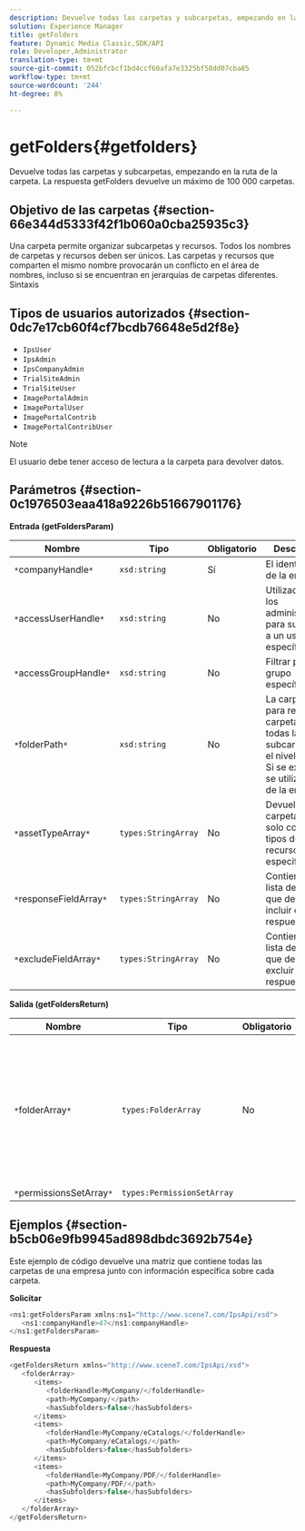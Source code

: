 ```yaml
---
description: Devuelve todas las carpetas y subcarpetas, empezando en la ruta de la carpeta. La respuesta getFolders devuelve un máximo de 100 000 carpetas.
solution: Experience Manager
title: getFolders
feature: Dynamic Media Classic,SDK/API
role: Developer,Administrator
translation-type: tm+mt
source-git-commit: 052bfcbcf1bd4ccf60afa7e3325bf58dd07cba85
workflow-type: tm+mt
source-wordcount: '244'
ht-degree: 8%

---
```



# getFolders{#getfolders}

Devuelve todas las carpetas y subcarpetas, empezando en la ruta de la carpeta. La respuesta getFolders devuelve un máximo de 100 000 carpetas.

## Objetivo de las carpetas {#section-66e344d5333f42f1b060a0cba25935c3}

Una carpeta permite organizar subcarpetas y recursos. Todos los nombres de carpetas y recursos deben ser únicos. Las carpetas y recursos que comparten el mismo nombre provocarán un conflicto en el área de nombres, incluso si se encuentran en jerarquías de carpetas diferentes.
Sintaxis

## Tipos de usuarios autorizados {#section-0dc7e17cb60f4cf7bcdb76648e5d2f8e}

* `IpsUser`
* `IpsAdmin`
* `IpsCompanyAdmin`
* `TrialSiteAdmin`
* `TrialSiteUser`
* `ImagePortalAdmin`
* `ImagePortalUser`
* `ImagePortalContrib`
* `ImagePortalContribUser`

>[!NOTE]
>
>El usuario debe tener acceso de lectura a la carpeta para devolver datos.

## Parámetros {#section-0c1976503eaa418a9226b51667901176}

**Entrada (getFoldersParam)**

| Nombre | Tipo | Obligatorio | Descripción |
|---|---|---|---|
| `*`companyHandle`*` | `xsd:string` | Sí | El identificador de la empresa. |
| `*`accessUserHandle`*` | `xsd:string` | No | Utilizado por los administradores para suplantar a un usuario específico. |
| `*`accessGroupHandle`*` | `xsd:string` | No | Filtrar por un grupo específico. |
| `*`folderPath`*` | `xsd:string` | No | La carpeta raíz para recuperar carpetas y todas las subcarpetas en el nivel de hoja. Si se excluye, se utiliza la raíz de la empresa. |
| `*`assetTypeArray`*` | `types:StringArray` | No | Devuelve carpetas que solo contienen tipos de recursos especificados. |
| `*`responseFieldArray`*` | `types:StringArray` | No | Contiene una lista de campos que desea incluir en la respuesta. |
| `*`excludeFieldArray`*` | `types:StringArray` | No | Contiene una lista de campos que desea excluir de la respuesta. |

**Salida (getFoldersReturn)**

| Nombre | Tipo | Obligatorio | Descripción |
|---|---|---|---|
| `*`folderArray`*` | `types:FolderArray` | No | Matriz de carpetas que coinciden con los criterios del filtro. La respuesta está limitada a un máximo de 100 000 carpetas. |
| `*`permissionsSetArray`*` | `types:PermissionSetArray` |  |  |

## Ejemplos {#section-b5cb06e9fb9945ad898dbdc3692b754e}

Este ejemplo de código devuelve una matriz que contiene todas las carpetas de una empresa junto con información específica sobre cada carpeta.

**Solicitar**

```java
<ns1:getFoldersParam xmlns:ns1="http://www.scene7.com/IpsApi/xsd">
   <ns1:companyHandle>47</ns1:companyHandle>
</ns1:getFoldersParam>
```

**Respuesta**

```java
<getFoldersReturn xmlns="http://www.scene7.com/IpsApi/xsd">
   <folderArray>
      <items>
         <folderHandle>MyCompany/</folderHandle>
         <path>MyCompany/</path>
         <hasSubfolders>false</hasSubfolders>
      </items>
      <items>
         <folderHandle>MyCompany/eCatalogs/</folderHandle>
         <path>MyCompany/eCatalogs/</path>
         <hasSubfolders>false</hasSubfolders>
      </items>
      <items>
         <folderHandle>MyCompany/PDF/</folderHandle>
         <path>MyCompany/PDF/</path>
         <hasSubfolders>false</hasSubfolders>
      </items>
   </folderArray>
</getFoldersReturn>
```

